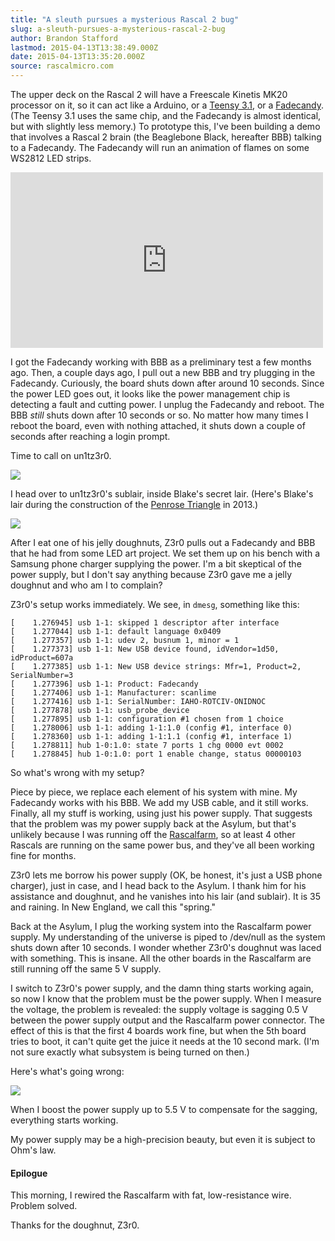 ```yaml
---
title: "A sleuth pursues a mysterious Rascal 2 bug"
slug: a-sleuth-pursues-a-mysterious-rascal-2-bug
author: Brandon Stafford
lastmod: 2015-04-13T13:38:49.000Z
date: 2015-04-13T13:35:20.000Z
source: rascalmicro.com
---
```

The upper deck on the Rascal 2 will have a Freescale Kinetis MK20 processor on it, so it can act like a Arduino, or a [Teensy 3.1](http://www.pjrc.com/teensy/), or a [Fadecandy](https://www.adafruit.com/products/1689). (The Teensy 3.1 uses the same chip, and the Fadecandy is almost identical, but with slightly less memory.) To prototype this, I've been building a demo that involves a Rascal 2 brain (the Beaglebone Black, hereafter BBB) talking to a Fadecandy. The Fadecandy will run an animation of flames on some WS2812 LED strips.

<iframe src="https://player.vimeo.com/video/124675767" width="500" height="281" frameborder="0" webkitallowfullscreen mozallowfullscreen allowfullscreen></iframe>


I got the Fadecandy working with BBB as a preliminary test a few months ago. Then, a couple days ago, I pull out a new BBB and try plugging in the Fadecandy. Curiously, the board shuts down after around 10 seconds. Since the power LED goes out, it looks like the power management chip is detecting a fault and cutting power. I unplug the Fadecandy and reboot. The BBB *still* shuts down after 10 seconds or so. No matter how many times I reboot the board, even with nothing attached, it shuts down a couple of seconds after reaching a login prompt.

Time to call on un1tz3r0.

![](https://farm4.staticflickr.com/3305/3178893768_c60ae8f519_z_d.jpg)

I head over to un1tz3r0's sublair, inside Blake's secret lair. (Here's Blake's lair during the construction of the [Penrose Triangle](http://penrosetriangle.com/wordpress/) in 2013.)

![](http://penrosetriangle.com/wordpress/wp-content/uploads/2013/07/02.P1010343_edit_1200x-1024x576.jpg)

After I eat one of his jelly doughnuts, Z3r0 pulls out a Fadecandy and BBB that he had from some LED art project. We set them up on his bench with a Samsung phone charger supplying the power. I'm a bit skeptical of the power supply, but I don't say anything because Z3r0 gave me a jelly doughnut and who am I to complain?

Z3r0's setup works immediately. We see, in `dmesg`, something like this:

    [    1.276945] usb 1-1: skipped 1 descriptor after interface
    [    1.277044] usb 1-1: default language 0x0409
    [    1.277357] usb 1-1: udev 2, busnum 1, minor = 1
    [    1.277373] usb 1-1: New USB device found, idVendor=1d50, idProduct=607a
    [    1.277385] usb 1-1: New USB device strings: Mfr=1, Product=2, SerialNumber=3
    [    1.277396] usb 1-1: Product: Fadecandy
    [    1.277406] usb 1-1: Manufacturer: scanlime
    [    1.277416] usb 1-1: SerialNumber: IAHO-ROTCIV-ONIDNOC
    [    1.277878] usb 1-1: usb_probe_device
    [    1.277895] usb 1-1: configuration #1 chosen from 1 choice
    [    1.278006] usb 1-1: adding 1-1:1.0 (config #1, interface 0)
    [    1.278360] usb 1-1: adding 1-1:1.1 (config #1, interface 1)
    [    1.278811] hub 1-0:1.0: state 7 ports 1 chg 0000 evt 0002
    [    1.278845] hub 1-0:1.0: port 1 enable change, status 00000103

So what's wrong with my setup?

Piece by piece, we replace each element of his system with mine. My Fadecandy works with his BBB. We add my USB cable, and it still works. Finally, all my stuff is working, using just his power supply. That suggests that the problem was my power supply back at the Asylum, but that's unlikely because I was running off the [Rascalfarm](http://rascalmicro.com/2015/03/23/the-rascalfarm/), so at least 4 other Rascals are running on the same power bus, and they've all been working fine for months.

Z3r0 lets me borrow his power supply (OK, be honest, it's just a USB phone charger), just in case, and I head back to the Asylum. I thank him for his assistance and doughnut, and he vanishes into his lair (and sublair). It is 35 and raining. In New England, we call this "spring."

Back at the Asylum, I plug the working system into the Rascalfarm power supply. My understanding of the universe is piped to /dev/null as the system shuts down after 10 seconds. I wonder whether Z3r0's doughnut was laced with something. This is insane. All the other boards in the Rascalfarm are still running off the same 5 V supply.

I switch to Z3r0's power supply, and the damn thing starts working again, so now I know that the problem must be the power supply. When I measure the voltage, the problem is revealed: the supply voltage is sagging 0.5 V between the power supply output and the Rascalfarm power connector. The effect of this is that the first 4 boards work fine, but when the 5th board tries to boot, it can't quite get the juice it needs at the 10 second mark. (I'm not sure exactly what subsystem is being turned on then.)

Here's what's going wrong:

![](https://farm8.staticflickr.com/7609/17109803772_2a195b67da_z_d.jpg)

When I boost the power supply up to 5.5 V to compensate for the sagging, everything starts working.

My power supply may be a high-precision beauty, but even it is subject to Ohm's law.

#### Epilogue ###

This morning, I rewired the Rascalfarm with fat, low-resistance wire. Problem solved.

Thanks for the doughnut, Z3r0.